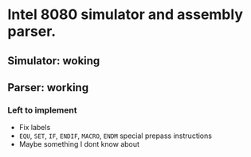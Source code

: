# Intel 8080 simulator and assembly parser.

## Simulator: woking

## Parser: working
### Left to implement
- Fix labels
- `EQU`, `SET`, `IF`, `ENDIF`, `MACRO`, `ENDM` special prepass instructions
- Maybe something I dont know about
